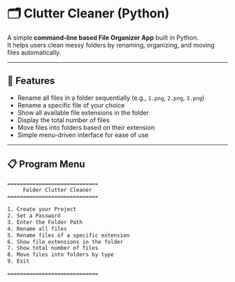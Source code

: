 # 🗂️ Clutter Cleaner (Python)

A simple **command-line based File Organizer App** built in Python.  
It helps users clean messy folders by renaming, organizing, and moving files automatically.  

---

## 🚀 Features
- Rename all files in a folder sequentially (e.g., `1.png`, `2.png`, `3.png`)  
- Rename a specific file of your choice  
- Show all available file extensions in the folder  
- Display the total number of files  
- Move files into folders based on their extension  
- Simple menu-driven interface for ease of use  

---

## 📋 Program Menu
```bash
=============================
     Folder Clutter Cleaner
=============================

1. Create your Project
2. Set a Password
3. Enter the Folder Path
4. Rename all files
5. Rename files of a specific extension
6. Show file extensions in the folder
7. Show total number of files
8. Move files into folders by type
9. Exit

=============================
